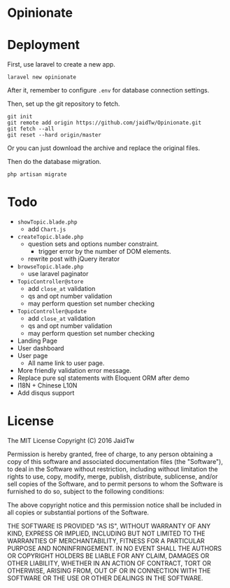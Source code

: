 # Opinionate

# Deployment
First, use laravel to create a new app.

```
laravel new opinionate
```

After it, remember to configure `.env` for database connection settings.

Then, set up the git repository to fetch.
```
git init
git remote add origin https://github.com/jaidTw/Opinionate.git
git fetch --all
git reset --hard origin/master
```
Or you can just download the archive and replace the original files.

Then do the database migration.

```
php artisan migrate
```

# Todo
* `showTopic.blade.php`
    * add `Chart.js`
* `createTopic.blade.php`
    * question sets and options number constraint.
        * trigger error by the number of DOM elements.
    * rewrite post with jQuery iterator
* `browseTopic.blade.php`
    * use laravel paginator
* `TopicController@store`
    * add `close_at` validation
    * qs and opt number validation
    * may perform question set number checking
* `TopicController@update`
    * add `close_at` validation
    * qs and opt number validation
    * may perform question set number checking
* Landing Page
* User dashboard
* User page
    * All name link to user page.
* More friendly validation error message.
* Replace pure sql statements with Eloquent ORM after demo
* I18N + Chinese L10N
* Add disqus support

# License
The MIT License
Copyright (C) 2016 JaidTw

Permission is hereby granted, free of charge, to any person obtaining a copy of this software and associated documentation files (the "Software"), to deal in the Software without restriction, including without limitation the rights to use, copy, modify, merge, publish, distribute, sublicense, and/or sell copies of the Software, and to permit persons to whom the Software is furnished to do so, subject to the following conditions:

The above copyright notice and this permission notice shall be included in all copies or substantial portions of the Software.

THE SOFTWARE IS PROVIDED "AS IS", WITHOUT WARRANTY OF ANY KIND, EXPRESS OR IMPLIED, INCLUDING BUT NOT LIMITED TO THE WARRANTIES OF MERCHANTABILITY, FITNESS FOR A PARTICULAR PURPOSE AND NONINFRINGEMENT. IN NO EVENT SHALL THE AUTHORS OR COPYRIGHT HOLDERS BE LIABLE FOR ANY CLAIM, DAMAGES OR OTHER LIABILITY, WHETHER IN AN ACTION OF CONTRACT, TORT OR OTHERWISE, ARISING FROM, OUT OF OR IN CONNECTION WITH THE SOFTWARE OR THE USE OR OTHER DEALINGS IN THE SOFTWARE.